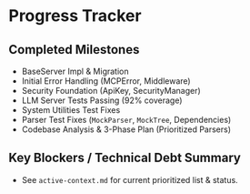 # Progress Tracker

## Completed Milestones
- BaseServer Impl & Migration
- Initial Error Handling (MCPError, Middleware)
- Security Foundation (ApiKey, SecurityManager)
- LLM Server Tests Passing (92% coverage)
- System Utilities Test Fixes
- Parser Test Fixes (`MockParser`, `MockTree`, Dependencies)
- Codebase Analysis & 3-Phase Plan (Prioritized Parsers)

## Key Blockers / Technical Debt Summary
- See `active-context.md` for current prioritized list & status.
